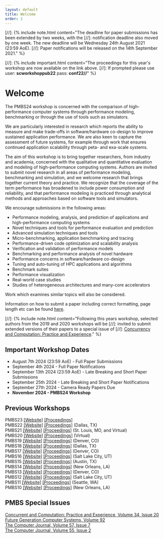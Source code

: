 ```yaml
---
layout: default
title: Welcome
order: 1
---
```


[//]: {% include note.html content="The deadline for paper submissions has been extended by two weeks, with the 
[//]: notification deadline also moved by one week. The new deadline will be Wednesday 24th August 2021 (23:59 AoE).
[//]: Paper notifications will be released on the 14th September 2021." %}


[//]: {% include important.html content="The proceedings for this year's workshop are now available on the link above.
[//]: If prompted please use user: **scworkshoppub22** pass: **conf22//**" %}

Welcome
=======

The PMBS24 workshop is concerned with the comparison of high-performance computer systems through 
performance modeling, benchmarking or through the use of tools such as simulators.

We are particularly interested in research which reports the ability to measure and make trade-offs 
in software/hardware co-design to improve sustained application performance. We are also keen to 
capture the assessment of future systems, for example through work that ensures 
continued application scalability through peta- and exa-scale systems.

The aim of this workshop is to bring together researchers, from industry and academia, concerned 
with the qualitative and quantitative evaluation and modeling of high-performance computing systems. 
Authors are invited to submit novel research in all areas of performance modeling, benchmarking and 
simulation, and we welcome research that brings together current theory and practice. We recognize 
that the coverage of the term performance has broadened to include power consumption and reliability, 
and that performance modeling is practiced through analytical methods and approaches based on 
software tools and simulators.

We encourage submissions in the following areas:

* Performance modeling, analysis, and prediction of applications and high-performance computing systems
* Novel techniques and tools for performance evaluation and prediction
* Advanced simulation techniques and tools
* Micro-benchmarking, application benchmarking and tracing
* Performance-driven code optimization and scalability analysis
* Verification and validation of performance models
* Benchmarking and performance analysis of novel hardware
* Performance concerns in software/hardware co-design
* Tuning and auto-tuning of HPC applications and algorithms
* Benchmark suites
* Performance visualization
* Real-world case studies
* Studies of heterogeneous architectures and many-core accelerators 

Work which examines similar topics will also be considered.

Information on how to submit a paper including correct formatting, page length etc can be found [here](Submit.html).

[//]: {% include note.html content="Following this years workshop, selected authors from the 2019 and 2020 workshops will be 
[//]: invited to submit extended versions of their papers to a special issue of 
[//]: [Concurrency and Computation: Practice and Experience](http://www.cc-pe.net/journalinfo/issues/2020.html#PMBS2020)." %}

Important Workshop Dates
------------------------

* August 7th 2024 (23:59 AoE) - Full Paper Submissions
* September 4th 2024 - Full Paper Notifications
* September 13th 2024 (23:59 AoE) - Late Breaking and Short Paper Submissions
* September 25th 2024 - Late Breaking and Short Paper Notifications
* September 27th 2024 - Camera Ready Papers Due
* **November 2024 - PMBS24 Workshop**


Previous Workshops
------------------

PMBS23 [[Website]](past-workshops/pmbs23/) [[Proceedings]](https://dl.acm.org/doi/proceedings/10.1145/3624062#heading27)  
PMBS22 [[Website]](http://www.dcs.warwick.ac.uk/pmbs/pmbs22/) [[Proceedings]](https://ieeexplore.ieee.org/xpl/conhome/10024010/proceeding) (Dallas, TX)  
PMBS21 [[Website]](http://www.dcs.warwick.ac.uk/pmbs/pmbs21/) [[Proceedings]](https://ieeexplore.ieee.org/xpl/conhome/9652586/proceeding) (St. Louis, MO, and Virtual)  
PMBS20 [[Website]](http://www.dcs.warwick.ac.uk/pmbs/pmbs20/) [[Proceedings]](https://ieeexplore.ieee.org/xpl/conhome/9307827/proceeding) (Virtual)  
PMBS19 [[Website]](http://www.dcs.warwick.ac.uk/pmbs/pmbs19/) [[Proceedings]](https://ieeexplore.ieee.org/xpl/conhome/9048048/proceeding) (Denver, CO)  
PMBS18 [[Website]](http://www.dcs.warwick.ac.uk/pmbs/pmbs18/) [[Proceedings]](https://ieeexplore.ieee.org/xpl/mostRecentIssue.jsp?punumber=8630816) (Dallas, TX)  
PMBS17 [[Website]](http://www.dcs.warwick.ac.uk/pmbs/pmbs17/) [[Proceedings]](http://www.springer.com/978-3-319-72970-1) (Denver, CO)  
PMBS16 [[Website]](http://www.dcs.warwick.ac.uk/pmbs/pmbs16/) [[Proceedings]](https://dl.acm.org/citation.cfm?id=3019057) (Salt Lake City, UT)  
PMBS15 [[Website]](http://www.dcs.warwick.ac.uk/pmbs/pmbs15/) [[Proceedings]](http://dl.acm.org/citation.cfm?id=2832087) (Austin, TX)  
PMBS14 [[Website]](http://www.dcs.warwick.ac.uk/pmbs/pmbs14/) [[Proceedings]](http://www.springer.com/us/book/9783319172477) (New Orleans, LA)  
PMBS13 [[Website]](http://www.dcs.warwick.ac.uk/pmbs/pmbs13/) [[Proceedings]](http://www.springer.com/us/book/9783319102139) (Denver, CO)  
PMBS12 [[Website]](http://www.dcs.warwick.ac.uk/pmbs/pmbs12/) [[Proceedings]](https://ieeexplore.ieee.org/xpl/mostRecentIssue.jsp?punumber=6494369) (Salt Lake City, UT)  
PMBS11 [[Website]](http://www.dcs.warwick.ac.uk/pmbs/pmbs11/) [[Proceedings]](http://dl.acm.org/citation.cfm?id=2381056&picked=prox&cfid=139881741&cftoken=56954022) (Seattle, WA)  
PMBS10 [[Website]](http://www.dcs.warwick.ac.uk/pmbs/pmbs10/) [[Proceedings]](http://dl.acm.org/citation.cfm?id=1964218&picked=prox&cfid=139881741&cftoken=56954022) (New Orleans, LA)  

PMBS Special Issues
-------------------

[Concurrent and Computation: Practice and Experience, Volume 34, Issue 20](https://onlinelibrary.wiley.com/doi/10.1002/cpe.7165)  
[Future Generation Computer Systems, Volume 92](https://www.sciencedirect.com/journal/future-generation-computer-systems/vol/92/suppl/C?page=1)  
[The Computer Journal, Volume 57, Issue 7](https://academic.oup.com/comjnl/issue/57/7)  
[The Computer Journal, Volume 55, Issue 2](https://academic.oup.com/comjnl/issue/55/2)  

